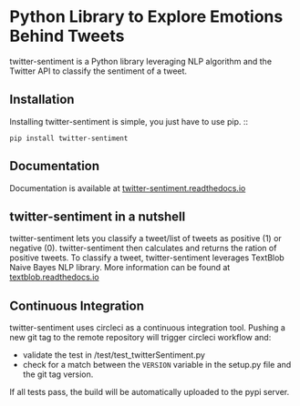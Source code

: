 Python Library to Explore Emotions Behind Tweets
================================================

twitter-sentiment is a Python library leveraging NLP algorithm and the Twitter API to classify the sentiment of a tweet.

Installation 
------------ 
Installing twitter-sentiment is simple, you just have to use pip.
::

    pip install twitter-sentiment


Documentation
-------------  
Documentation is available at [twitter-sentiment.readthedocs.io](https://twitter-sentiment.readthedocs.io/en/latest/index.html)

twitter-sentiment in a nutshell
------------------------------
twitter-sentiment lets you classify a tweet/list of tweets as positive (1) or negative (0). twitter-sentiment then calculates and returns the ration of positive tweets. To classify a tweet, twitter-sentiment leverages TextBlob Naive Bayes NLP library. More information can be found at [textblob.readthedocs.io](https://textblob.readthedocs.io/en/dev/advanced_usage.html#sentiment-analyzers)

Continuous Integration
---------------------
twitter-sentiment uses circleci as a continuous integration tool. Pushing a new git tag to the remote repository will trigger circleci workflow and:
* validate the test in /test/test_twitterSentiment.py
* check for a match between the `VERSION` variable in the setup.py file and the git tag version. 

If all tests pass, the build will be automatically uploaded to the pypi server.
